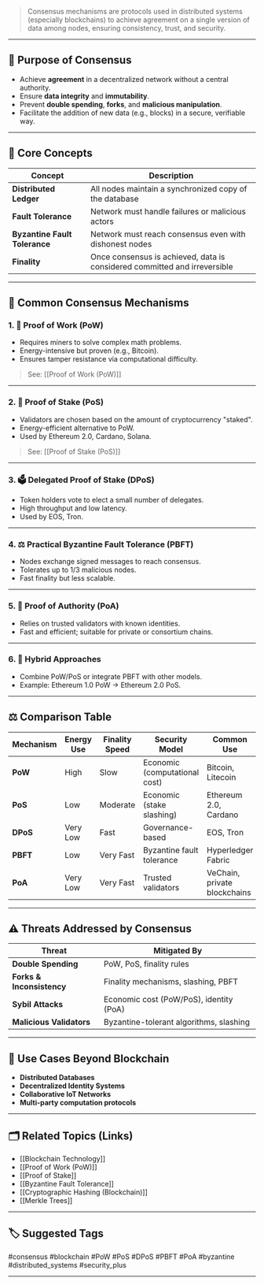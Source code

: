 > Consensus mechanisms are protocols used in distributed systems (especially blockchains) to achieve agreement on a single version of data among nodes, ensuring consistency, trust, and security.

---

## 📌 Purpose of Consensus

- Achieve **agreement** in a decentralized network without a central authority.
- Ensure **data integrity** and **immutability**.
- Prevent **double spending**, **forks**, and **malicious manipulation**.
- Facilitate the addition of new data (e.g., blocks) in a secure, verifiable way.

---

## 🧠 Core Concepts

| Concept               | Description                                                                |
|------------------------|----------------------------------------------------------------------------|
| **Distributed Ledger** | All nodes maintain a synchronized copy of the database                    |
| **Fault Tolerance**    | Network must handle failures or malicious actors                          |
| **Byzantine Fault Tolerance** | Network must reach consensus even with dishonest nodes             |
| **Finality**           | Once consensus is achieved, data is considered committed and irreversible |

---

## 🔄 Common Consensus Mechanisms

### 1. 🔧 Proof of Work (PoW)
- Requires miners to solve complex math problems.
- Energy-intensive but proven (e.g., Bitcoin).
- Ensures tamper resistance via computational difficulty.

> See: [[Proof of Work (PoW)]]

---

### 2. 🧮 Proof of Stake (PoS)
- Validators are chosen based on the amount of cryptocurrency "staked".
- Energy-efficient alternative to PoW.
- Used by Ethereum 2.0, Cardano, Solana.

> See: [[Proof of Stake (PoS)]]

---

### 3. 🗳 Delegated Proof of Stake (DPoS)
- Token holders vote to elect a small number of delegates.
- High throughput and low latency.
- Used by EOS, Tron.

---

### 4. ⚖ Practical Byzantine Fault Tolerance (PBFT)
- Nodes exchange signed messages to reach consensus.
- Tolerates up to 1/3 malicious nodes.
- Fast finality but less scalable.

---

### 5. 🔐 Proof of Authority (PoA)
- Relies on trusted validators with known identities.
- Fast and efficient; suitable for private or consortium chains.

---

### 6. 🔗 Hybrid Approaches
- Combine PoW/PoS or integrate PBFT with other models.
- Example: Ethereum 1.0 PoW → Ethereum 2.0 PoS.

---

## ⚖️ Comparison Table

| Mechanism   | Energy Use | Finality Speed | Security Model               | Common Use                      |
|-------------|------------|----------------|-------------------------------|----------------------------------|
| **PoW**     | High       | Slow           | Economic (computational cost) | Bitcoin, Litecoin               |
| **PoS**     | Low        | Moderate       | Economic (stake slashing)     | Ethereum 2.0, Cardano           |
| **DPoS**    | Very Low   | Fast           | Governance-based              | EOS, Tron                       |
| **PBFT**    | Low        | Very Fast      | Byzantine fault tolerance     | Hyperledger Fabric              |
| **PoA**     | Very Low   | Very Fast      | Trusted validators            | VeChain, private blockchains    |

---

## ⚠️ Threats Addressed by Consensus

| Threat                      | Mitigated By                                 |
|-----------------------------|-----------------------------------------------|
| **Double Spending**         | PoW, PoS, finality rules                      |
| **Forks & Inconsistency**   | Finality mechanisms, slashing, PBFT          |
| **Sybil Attacks**           | Economic cost (PoW/PoS), identity (PoA)       |
| **Malicious Validators**    | Byzantine-tolerant algorithms, slashing       |

---

## 🧰 Use Cases Beyond Blockchain

- **Distributed Databases**
- **Decentralized Identity Systems**
- **Collaborative IoT Networks**
- **Multi-party computation protocols**

---

## 🗂 Related Topics (Links)

- [[Blockchain Technology]]
- [[Proof of Work (PoW)]]
- [[Proof of Stake]]
- [[Byzantine Fault Tolerance]]
- [[Cryptographic Hashing (Blockchain)]]
- [[Merkle Trees]]

---

## 🏷 Suggested Tags

#consensus #blockchain #PoW #PoS #DPoS #PBFT #PoA #byzantine #distributed_systems #security_plus

---
